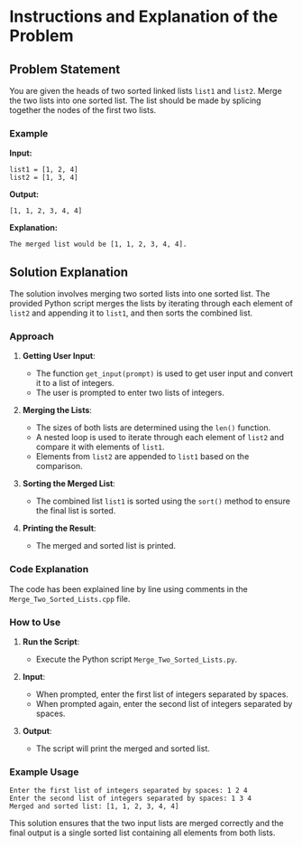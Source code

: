 # Instructions and Explanation of the Problem

## Problem Statement

You are given the heads of two sorted linked lists `list1` and `list2`. Merge the two lists into one sorted list. The list should be made by splicing together the nodes of the first two lists.

### Example

**Input:**
```
list1 = [1, 2, 4]
list2 = [1, 3, 4]
```
**Output:**
```
[1, 1, 2, 3, 4, 4]
```

**Explanation:**
```
The merged list would be [1, 1, 2, 3, 4, 4].
```

## Solution Explanation

The solution involves merging two sorted lists into one sorted list. The provided Python script merges the lists by iterating through each element of `list2` and appending it to `list1`, and then sorts the combined list.

### Approach

1. **Getting User Input**:
    - The function `get_input(prompt)` is used to get user input and convert it to a list of integers.
    - The user is prompted to enter two lists of integers.

2. **Merging the Lists**:
    - The sizes of both lists are determined using the `len()` function.
    - A nested loop is used to iterate through each element of `list2` and compare it with elements of `list1`.
    - Elements from `list2` are appended to `list1` based on the comparison.

3. **Sorting the Merged List**:
    - The combined list `list1` is sorted using the `sort()` method to ensure the final list is sorted.

4. **Printing the Result**:
    - The merged and sorted list is printed.

### Code Explanation

The code has been explained line by line using comments in the `Merge_Two_Sorted_Lists.cpp` file.

### How to Use

1. **Run the Script**:
    - Execute the Python script `Merge_Two_Sorted_Lists.py`.

2. **Input**:
    - When prompted, enter the first list of integers separated by spaces.
    - When prompted again, enter the second list of integers separated by spaces.

3. **Output**:
    - The script will print the merged and sorted list.

### Example Usage

```plaintext
Enter the first list of integers separated by spaces: 1 2 4
Enter the second list of integers separated by spaces: 1 3 4
Merged and sorted list: [1, 1, 2, 3, 4, 4]
```

This solution ensures that the two input lists are merged correctly and the final output is a single sorted list containing all elements from both lists.
